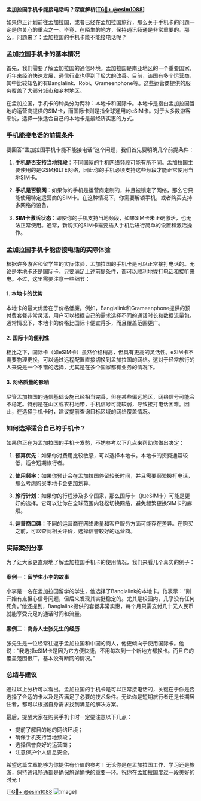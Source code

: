 **孟加拉国手机卡能接电话吗？深度解析[[TG💪+ @esim1088](https://t.me/s/esim1088)]**

如果你正计划前往孟加拉国，或者已经在孟加拉国旅行，那么关于手机卡的问题一定是你关心的重点之一。毕竟，在陌生的地方，保持通讯畅通是非常重要的。那么，问题来了：孟加拉国的手机卡能不能接电话呢？

### 孟加拉国手机卡的基本情况

首先，我们需要了解孟加拉国的通信环境。孟加拉国是南亚地区的一个重要国家，近年来经济快速发展，通信行业也得到了极大的改善。目前，该国有多个运营商，其中比较知名的有Banglalink、Robi、Grameenphone等。这些运营商提供的服务覆盖了大部分城市和乡村地区。

在孟加拉国，手机卡的种类分为两种：本地卡和国际卡。本地卡是指由孟加拉国当地的运营商提供的SIM卡，而国际卡则是指全球通用的eSIM卡。对于大多数游客来说，选择一张适合自己的本地卡是最经济实惠的方式。

### 手机能接电话的前提条件

要回答“孟加拉国手机卡能不能接电话”这个问题，我们首先要明确几个前提条件：

1. **手机是否支持当地频段**：不同国家的手机网络频段可能有所不同。孟加拉国主要使用的是GSM和LTE网络，因此你的手机必须支持这些频段才能正常使用当地SIM卡。

2. **手机是否锁网**：如果你的手机是运营商定制的，并且被锁定了网络，那么它只能使用特定运营商的SIM卡。在这种情况下，你需要解锁手机，或者购买支持多网络的设备。

3. **SIM卡激活状态**：即使你的手机支持当地频段，如果SIM卡未正确激活，也无法正常使用。通常，新购买的SIM卡需要插入手机后进行简单的设置和激活操作。

### 孟加拉国手机卡能否接电话的实际体验

根据许多游客和留学生的实际体验，孟加拉国的手机卡是可以正常接打电话的。无论是本地卡还是国际卡，只要满足上述前提条件，都可以顺利地拨打电话和接听来电。不过，这里需要注意一些细节：

#### 1. 本地卡的优势
本地卡的最大优势在于价格低廉。例如，Banglalink和Grameenphone提供的预付费套餐非常灵活，用户可以根据自己的需求选择不同的通话时长和数据流量包。通常情况下，本地卡的价格比国际卡便宜得多，而且覆盖范围更广。

#### 2. 国际卡的便利性
相比之下，国际卡（如eSIM卡）虽然价格稍高，但具有更高的灵活性。eSIM卡不需要物理更换，可以通过远程配置直接切换到孟加拉国的网络。这对于经常旅行的人来说是一个不错的选择，尤其是在多个国家都有业务的情况下。

#### 3. 网络质量的影响
尽管孟加拉国的通信基础设施已经相当完善，但在某些偏远地区，网络信号可能会不稳定。特别是在山区或农村地带，手机信号可能较弱，导致接打电话困难。因此，在选择手机卡时，建议提前查询目标区域的网络覆盖情况。

### 如何选择适合自己的手机卡？

如果你正在为孟加拉国的手机卡发愁，不妨参考以下几点来帮助你做出决定：

1. **预算优先**：如果你对费用比较敏感，可以选择本地卡。本地卡的资费通常较低，适合短期旅行者。

2. **使用频率**：如果你预计会在孟加拉国停留较长时间，并且需要频繁拨打电话，那么考虑购买本地卡会更加划算。

3. **旅行计划**：如果你的行程涉及多个国家，那么国际卡（如eSIM卡）可能是更好的选择。它可以让你在全球范围内轻松切换网络，避免频繁更换SIM卡的麻烦。

4. **运营商口碑**：不同的运营商在网络质量和客户服务方面可能存在差异。在购买之前，可以查阅相关评价，选择信誉较好的运营商。

### 实际案例分享

为了让大家更直观地了解孟加拉国手机卡的使用情况，我们来看几个真实的例子：

#### 案例一：留学生小李的故事
小李是一名在孟加拉国留学的学生，他选择了Banglalink的本地卡。他表示：“刚开始有点担心信号问题，但后来发现其实挺稳定的。尤其是校园内，几乎没有任何死角。”他还提到，Banglalink提供的套餐非常实惠，每个月只需支付几十元人民币就能享受充足的通话时间和流量。

#### 案例二：商务人士张先生的经历
张先生是一位经常往返于孟加拉国和中国的商人，他更倾向于使用国际卡。他说：“我选择eSIM卡是因为它方便快捷，不用每次到一个新地方都换卡。而且它的覆盖范围很广，基本没有断网的情况。”

### 总结与建议

通过以上分析可以看出，孟加拉国的手机卡是可以正常接电话的，关键在于你是否选择了合适的卡以及是否满足了必要的技术条件。无论你是短期旅行者还是长期居住者，都可以根据自身需求找到满意的解决方案。

最后，提醒大家在购买手机卡时一定要注意以下几点：
- 提前了解目的地的网络环境；
- 确保手机支持当地频段；
- 选择信誉良好的运营商；
- 注意保护个人信息安全。

希望这篇文章能够为你提供有价值的参考！无论你是在孟加拉国工作、学习还是旅游，保持通讯畅通都是确保旅途愉快的重要一环。祝你在孟加拉国度过一段美好的时光！

[[TG💪+ @esim1088](https://t.me/s/esim1088) ![Image](https://i.postimg.cc/4NQfJmqS/Snipaste-2025-05-13-00-14-12.png)]